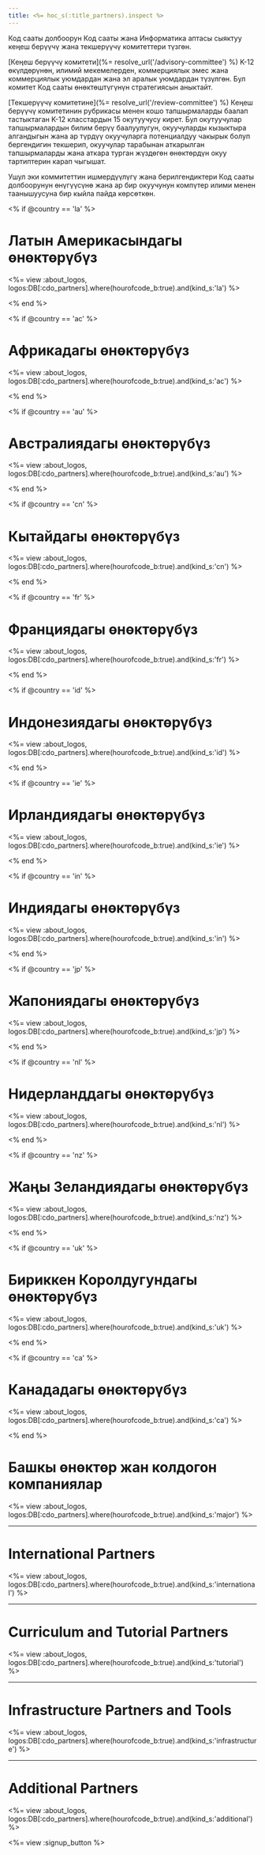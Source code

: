 ```yaml
---
title: <%= hoc_s(:title_partners).inspect %>
---
```

Код сааты долбоорун Код сааты жана Информатика аптасы сыяктуу кеңеш берүүчү жана текшерүүчү комитеттери түзгөн.

[Кеңеш берүүчү комитети](%= resolve_url('/advisory-committee') %) K-12 өкүлдөрүнөн, илимий мекемелерден, коммерциялык эмес жана коммерциялык уюмдардан жана эл аралык уюмдардан түзүлгөн. Бул комитет Код сааты өнөктөштүгүнүн стратегиясын аныктайт.

[Текшерүүчү комитетине](%= resolve_url('/review-committee') %) Кеңеш берүүчү комитетинин рубрикасы менен кошо тапшырмаларды баалап тастыктаган K-12 класстардын 15 окутуучусу кирет. Бул окутуучулар тапшырмалардын билим берүү баалуулугун, окуучуларды кызыктыра алгандыгын жана ар түрдүү окуучуларга потенциалдуу чакырык болуп бергендигин текшерип, окуучулар тарабынан аткарылган тапшырмаларды жана аткара турган жүздөгөн өнөктөрдүн окуу тартиптерин карап чыгышат.

Ушул эки коммитеттин ишмердүүлүгү жана берилгендиктери Код сааты долбоорунун өнүгүүсүнө жана ар бир окуучунун компүтер илими менен таанышуусуна бир кыйла пайда көрсөткөн.

<% if @country == 'la' %>

# Латын Америкасындагы өнөктөрүбүз

<%= view :about_logos, logos:DB[:cdo_partners].where(hourofcode_b:true).and(kind_s:'la') %>

<% end %>

<% if @country == 'ac' %>

# Африкадагы өнөктөрүбүз

<%= view :about_logos, logos:DB[:cdo_partners].where(hourofcode_b:true).and(kind_s:'ac') %>

<% end %>

<% if @country == 'au' %>

# Австралиядагы өнөктөрүбүз

<%= view :about_logos, logos:DB[:cdo_partners].where(hourofcode_b:true).and(kind_s:'au') %>

<% end %>

<% if @country == 'cn' %>

# Кытайдагы өнөктөрүбүз

<%= view :about_logos, logos:DB[:cdo_partners].where(hourofcode_b:true).and(kind_s:'cn') %>

<% end %>

<% if @country == 'fr' %>

# Франциядагы өнөктөрүбүз

<%= view :about_logos, logos:DB[:cdo_partners].where(hourofcode_b:true).and(kind_s:'fr') %>

<% end %>

<% if @country == 'id' %>

# Индонезиядагы өнөктөрүбүз

<%= view :about_logos, logos:DB[:cdo_partners].where(hourofcode_b:true).and(kind_s:'id') %>

<% end %>

<% if @country == 'ie' %>

# Ирландиядагы өнөктөрүбүз

<%= view :about_logos, logos:DB[:cdo_partners].where(hourofcode_b:true).and(kind_s:'ie') %>

<% end %>

<% if @country == 'in' %>

# Индиядагы өнөктөрүбүз

<%= view :about_logos, logos:DB[:cdo_partners].where(hourofcode_b:true).and(kind_s:'in') %>

<% end %>

<% if @country == 'jp' %>

# Жапониядагы өнөктөрүбүз

<%= view :about_logos, logos:DB[:cdo_partners].where(hourofcode_b:true).and(kind_s:'jp') %>

<% end %>

<% if @country == 'nl' %>

# Нидерланддагы өнөктөрүбүз

<%= view :about_logos, logos:DB[:cdo_partners].where(hourofcode_b:true).and(kind_s:'nl') %>

<% end %>

<% if @country == 'nz' %>

# Жаңы Зеландиядагы өнөктөрүбүз

<%= view :about_logos, logos:DB[:cdo_partners].where(hourofcode_b:true).and(kind_s:'nz') %>

<% end %>

<% if @country == 'uk' %>

# Бириккен Королдугундагы өнөктөрүбүз

<%= view :about_logos, logos:DB[:cdo_partners].where(hourofcode_b:true).and(kind_s:'uk') %>

<% end %>

<% if @country == 'ca' %>

# Канададагы өнөктөрүбүз

<%= view :about_logos, logos:DB[:cdo_partners].where(hourofcode_b:true).and(kind_s:'ca') %>

<% end %>

# Башкы өнөктөр жан колдогон компаниялар

<%= view :about_logos, logos:DB[:cdo_partners].where(hourofcode_b:true).and(kind_s:'major') %>

* * *

# International Partners

<%= view :about_logos, logos:DB[:cdo_partners].where(hourofcode_b:true).and(kind_s:'international') %>

* * *

# Curriculum and Tutorial Partners

<%= view :about_logos, logos:DB[:cdo_partners].where(hourofcode_b:true).and(kind_s:'tutorial') %>

* * *

# Infrastructure Partners and Tools

<%= view :about_logos, logos:DB[:cdo_partners].where(hourofcode_b:true).and(kind_s:'infrastructure') %>

* * *

# Additional Partners

<%= view :about_logos, logos:DB[:cdo_partners].where(hourofcode_b:true).and(kind_s:'additional') %>

<%= view :signup_button %>